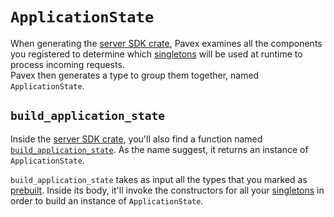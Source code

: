 # `ApplicationState`

When generating the [server SDK crate], Pavex examines all the components you registered to determine which [singletons][Lifecycle::Singleton] will be
used at runtime to process incoming requests.\
Pavex then generates a type to group them together, named `ApplicationState`.

## `build_application_state`

Inside the [server SDK crate], you'll also find a function named [`build_application_state`][build_application_state]. As the name suggest, it returns an instance of `ApplicationState`.

`build_application_state` takes as input all the types that you marked
as [prebuilt](prebuilt_types.md).
Inside its body, it'll invoke the constructors for all your [singletons][Lifecycle::Singleton] in order to build an instance of `ApplicationState`.

[Lifecycle::Singleton]: ../../api_reference/pavex/blueprint/constructor/enum.Lifecycle.html#variant.Singleton
[build_application_state]: ../project_structure.md#applicationstate
[server crate]: ../project_structure.md#the-server-crate
[ApplicationState]: ../project_structure.md#applicationstate
[server SDK crate]: ../project_structure.md#the-server-sdk
